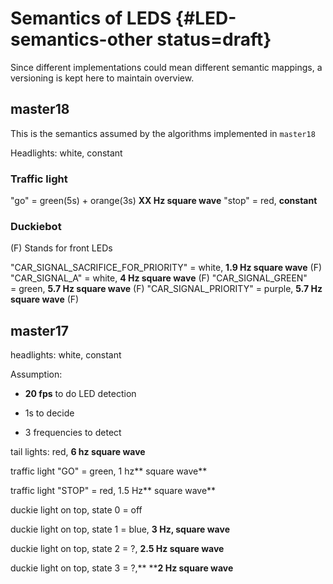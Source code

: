 # Semantics of LEDS {#LED-semantics-other status=draft}

Since different implementations could mean different semantic mappings, a versioning is kept here to maintain overview.

## master18

This is the semantics assumed by the algorithms implemented in `master18`


Headlights: white, constant

### Traffic light

"go" = green(5s) + orange(3s) **XX Hz square wave**
"stop" = red, **constant**  

### Duckiebot
(F) Stands for front LEDs

"CAR_SIGNAL_SACRIFICE_FOR_PRIORITY" = white, **1.9 Hz square wave** (F)
"CAR_SIGNAL_A" = white, **4 Hz square wave** (F)
"CAR_SIGNAL_GREEN" = green, **5.7 Hz square wave** (F)
"CAR_SIGNAL_PRIORITY" = purple, **5.7 Hz square wave** (F)


## master17
headlights: white, constant

Assumption:

- **20 fps** to do LED detection

- 1s to decide

- 3 frequencies to detect


tail lights: red, **6 hz square wave**

traffic light "GO" = green, 1 hz** square wave**

traffic light "STOP" = red, 1.5 Hz** square wave**

duckie light on top, state 0 = off

duckie light on top, state 1 = blue, **3 Hz, square wave**

duckie light on top, state 2 = ?, **2.5 Hz square wave**

duckie light on top, state 3 = ?,** ****2 Hz square wave**
